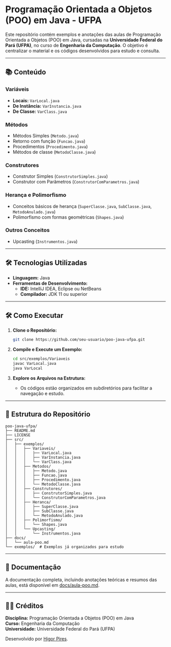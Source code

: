 # Programação Orientada a Objetos (POO) em Java - UFPA

Este repositório contém exemplos e anotações das aulas de Programação Orientada a Objetos (POO) em Java, cursadas na **Universidade Federal do Pará (UFPA)**, no curso de **Engenharia da Computação**. O objetivo é centralizar o material e os códigos desenvolvidos para estudo e consulta.

---

## 📚 Conteúdo

### Variáveis
- **Locais:** `VarLocal.java`
- **De Instância:** `VarInstancia.java`
- **De Classe:** `VarClass.java`

### Métodos
- Métodos Simples (`Metodo.java`)
- Retorno com função (`Funcao.java`)
- Procedimentos (`Procedimento.java`)
- Métodos de classe (`MetodoClasse.java`)

### Construtores
- Construtor Simples (`ConstrutorSimples.java`)
- Construtor com Parâmetros (`ConstrutorComParametros.java`)

### Herança e Polimorfismo
- Conceitos básicos de herança (`SuperClasse.java`, `SubClasse.java`, `MetodoAnulado.java`)
- Polimorfismo com formas geométricas (`Shapes.java`)

### Outros Conceitos
- Upcasting (`Instrumentos.java`)

---

## 🛠️ Tecnologias Utilizadas

- **Linguagem:** Java
- **Ferramentas de Desenvolvimento:**
  - **IDE:** IntelliJ IDEA, Eclipse ou NetBeans
  - **Compilador:** JDK 11 ou superior

---

## 🛠️ Como Executar

1. **Clone o Repositório:**
   ```bash
   git clone https://github.com/seu-usuario/poo-java-ufpa.git
   ```

2. **Compile e Execute um Exemplo:**
   ```bash
   cd src/exemplos/Variaveis
   javac VarLocal.java
   java VarLocal
   ```

3. **Explore os Arquivos na Estrutura:**
   - Os códigos estão organizados em subdiretórios para facilitar a navegação e estudo.

---

## 📝 Estrutura do Repositório

```
poo-java-ufpa/
├── README.md
├── LICENSE
├── src/
│   ├── exemplos/
│   │   ├── Variaveis/
│   │   │   ├── VarLocal.java
│   │   │   ├── VarInstancia.java
│   │   │   └── VarClass.java
│   │   ├── Metodos/
│   │   │   ├── Metodo.java
│   │   │   ├── Funcao.java
│   │   │   ├── Procedimento.java
│   │   │   └── MetodoClasse.java
│   │   ├── Construtores/
│   │   │   ├── ConstrutorSimples.java
│   │   │   └── ConstrutorComParametros.java
│   │   ├── Heranca/
│   │   │   ├── SuperClasse.java
│   │   │   ├── SubClasse.java
│   │   │   └── MetodoAnulado.java
│   │   ├── Polimorfismo/
│   │   │   └── Shapes.java
│   │   └── Upcasting/
│   │       └── Instrumentos.java
├── docs/
│   └── aula-poo.md
└── exemplos/  # Exemplos já organizados para estudo
```

---

## 📝 Documentação

A documentação completa, incluindo anotações teóricas e resumos das aulas, está disponível em [docs/aula-poo.md](docs/aula-poo.md).

---

## 🧑‍🏫 Créditos

**Disciplina:** Programação Orientada a Objetos (POO) em Java  
**Curso:** Engenharia da Computação  
**Universidade:** Universidade Federal do Pará (UFPA)  

Desenvolvido por [Higor Pires]([https://github.com/seu-usuario](https://github.com/Hgrcrls)).
